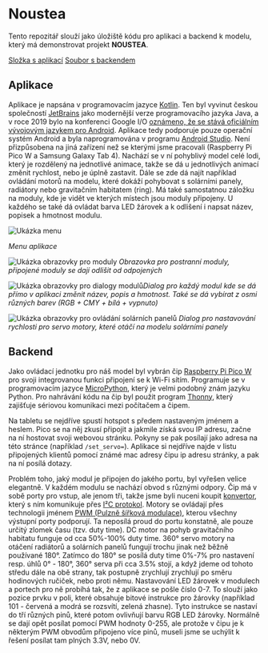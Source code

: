 
# Noustea
Tento repozitář slouží jako úložiště kódu pro aplikaci a backend k modelu, který má demonstrovat projekt **NOUSTEA**. 

[Složka s aplikací](/app/src/main)
[Soubor s backendem](BACKEND.py)

## Aplikace
Aplikace je napsána v programovacím jazyce [Kotlin](https://kotlinlang.org/). Ten byl vyvinut českou společností [JetBrains](https://www.jetbrains.com/) jako modernější verze programovacího jazyka Java, a v roce 2019 bylo na konferenci Google I/O [oznámeno, že se stává oficiálním vývojovým jazykem pro Android](https://android-developers.googleblog.com/2017/05/google-io-2017-empowering-developers-to.html). Aplikace tedy podporuje pouze operační systém Android a byla naprogramována v programu [Android Studio](https://developer.android.com/studio). Není přizpůsobena na jiná zařízení než se kterými jsme pracovali (Raspberry Pi Pico W a Samsung Galaxy Tab 4). Nachází se v ní pohyblivý model celé lodi, který je rozdělený na jednotlivé animace, takže se dá u jednotlivých animací změnit rychlost, nebo je úplně zastavit. Dále se zde dá najít například ovládání motorů na modelu, které dokáží pohybovat s solárními panely, radiátory nebo gravitačním habitatem (ring). Má také samostatnou záložku na moduly, kde je vidět ve kterých místech jsou moduly připojeny. U každého se také dá ovládat barva LED žárovek a k odlišení i napsat název, popisek a hmotnost modulu. 

![Ukázka menu](https://i.imgur.com/hKCBdIJ.png)

*Menu aplikace*

![Ukázka obrazovky pro moduly](https://i.imgur.com/JAkXEam.png)
*Obrazovka pro postranní moduly, připojené moduly se dají odlišit od odpojených*

![Ukázka obrazovky pro dialogy modulů](https://i.imgur.com/7EfJSMF.png)*Dialog pro každý modul kde se dá přímo v aplikaci změnit název, popis a hmotnost. Také se dá vybírat z osmi různých barev (RGB + CMY + bílá + vypnuto)*

![Ukázka obrazovky pro ovládání solárních panelů](https://i.imgur.com/aOGMTPN.png)
*Dialog pro nastavování rychlosti pro servo motory, které otáčí na modelu solárními panely*

## Backend
Jako ovládací jednotku pro náš model byl vybrán čip [Raspberry Pi Pico W](https://rpishop.cz/jako-picorp2040/5073-raspberry-pi-pico-w-5056561803173.html) pro svoji integrovanou funkci připojení se k Wi-Fi sítím. Programuje se v programovacím jazyce [MicroPython](https://micropython.org/), který je velmi podobný znám jazyku Python. Pro nahrávání kódu na čip byl použit program [Thonny](https://thonny.org/), který zajišťuje sériovou komunikaci mezi počítačem a čipem. 

Na tabletu se nejdříve spustí hotspot s předem nastaveným jménem a heslem. Pico se na něj zkusí připojit a jakmile získá svou IP adresu, začne na ní hostovat svoji webovou stránku. Pokyny se pak posílají jako adresa na této stránce (například `/set_servo=`). Aplikace si nejdříve najde v listu připojených klientů pomocí známé mac adresy čipu ip adresu stránky, a pak na ní posílá dotazy. 	

Problém toho, jaký modul je připojen do jakého portu, byl vyřešen velice elegantně. V každém modulu se nachází obvod s různými odpory. Čip má v sobě porty pro vstup, ale jenom tři, takže jsme byli nuceni koupit [konvertor](https://www.adafruit.com/product/1083), který s ním komunikuje přes [I²C protokol](https://cs.wikipedia.org/wiki/I%C2%B2C). Motory se ovládají přes technologii jménem [PWM (Pulzně šířková modulace)](https://cs.wikipedia.org/wiki/Pulzn%C4%9B_%C5%A1%C3%AD%C5%99kov%C3%A1_modulace), kterou všechny výstupní porty podporují. Ta neposílá proud do portu konstatně, ale pouze určitý zlomek času (tzv. duty time). DC motor na pohyb gravitačního habitatu funguje od cca 50%-100% duty time. 360° servo motory na otáčení radiátorů a solárních panelů fungují trochu jinak než běžně používané 180°. Zatímco do 180° se posílá duty time 0%-7% pro nastavení resp. úhlů 0° - 180°, 360° serva při cca 3.5% stojí, a když jdeme od tohoto středu dále na obě strany, tak postupně zrychlují zrychlují po směru hodinových ručiček, nebo proti němu.
Nastavování LED žárovek v modulech a portech pro ně probíhá tak, že z aplikace se pošle číslo 0-7. To slouží jako pozice prvku v poli, které obsahuje bitové instrukce pro žárovky (například 101 - červená a modrá se rozsvítí, zelená zhasne). Tyto instrukce se nastaví do tří různých pinů, které potom ovlivňují barvu RGB LED žárovky. Normálně se dají opět posílat pomocí PWM hodnoty 0-255, ale protože v čipu je k některým PWM obvodům připojeno více pinů, museli jsme se uchýlit k řešení posílat tam plných 3.3V, nebo 0V.
